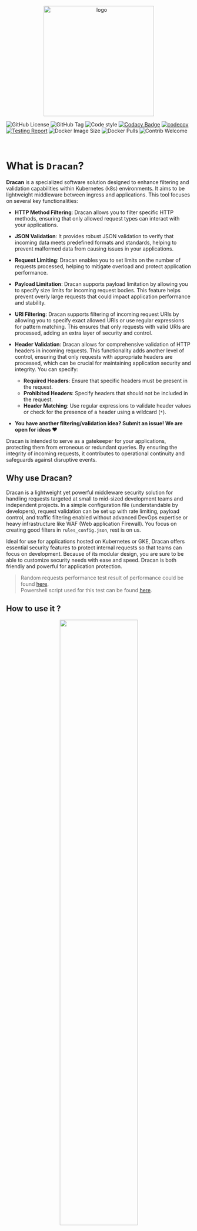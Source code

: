 <p align="center">
<img src="https://veinar.pl/dracan.png" alt="logo" width="300"/>

![GitHub License](https://img.shields.io/github/license/Veinar/dracan?style=flat)
![GitHub Tag](https://img.shields.io/github/v/tag/Veinar/dracan?label=version)
![Code style](https://img.shields.io/badge/code%20style-black-black)
[![Codacy Badge](https://app.codacy.com/project/badge/Grade/41bf10729dcc4e209dded4c298d945d5)](https://app.codacy.com/gh/Veinar/dracan/dashboard?utm_source=gh&utm_medium=referral&utm_content=&utm_campaign=Badge_grade)
[![codecov](https://codecov.io/github/Veinar/dracan/graph/badge.svg?token=LNPKYPY8RB)](https://codecov.io/github/Veinar/dracan)
[![Testing Report](https://github.com/Veinar/dracan/actions/workflows/code_analysis.yaml/badge.svg)](https://github.com/Veinar/dracan/actions/workflows/code_analysis.yaml)
![Docker Image Size](https://img.shields.io/docker/image-size/veinar/dracan)
![Docker Pulls](https://img.shields.io/docker/pulls/veinar/dracan?color=yellow)
![Contrib Welcome](https://img.shields.io/badge/contributions-welcome-blue)

<br>
</p>

# What is `Dracan`?

**Dracan** is a specialized software solution designed to enhance filtering and validation capabilities within Kubernetes (k8s) environments. It aims to be lightweight middleware between ingress and applications. This tool focuses on several key functionalities:

- **HTTP Method Filtering**: Dracan allows you to filter specific HTTP methods, ensuring that only allowed request types can interact with your applications.

- **JSON Validation**: It provides robust JSON validation to verify that incoming data meets predefined formats and standards, helping to prevent malformed data from causing issues in your applications.

- **Request Limiting**: Dracan enables you to set limits on the number of requests processed, helping to mitigate overload and protect application performance.

- **Payload Limitation**: Dracan supports payload limitation by allowing you to specify size limits for incoming request bodies. This feature helps prevent overly large requests that could impact application performance and stability.

- **URI Filtering**: Dracan supports filtering of incoming request URIs by allowing you to specify exact allowed URIs or use regular expressions for pattern matching. This ensures that only requests with valid URIs are processed, adding an extra layer of security and control.

- **Header Validation**: Dracan allows for comprehensive validation of HTTP headers in incoming requests. This functionality adds another level of control, ensuring that only requests with appropriate headers are processed, which can be crucial for maintaining application security and integrity. You can specify:
  - **Required Headers**: Ensure that specific headers must be present in the request.
  - **Prohibited Headers**: Specify headers that should not be included in the request.
  - **Header Matching**: Use regular expressions to validate header values or check for the presence of a header using a wildcard (`*`).

- **You have another filtering/validation idea? Submit an issue! We are open for ideas :hearts:**

Dracan is intended to serve as a gatekeeper for your applications, protecting them from erroneous or redundant queries. By ensuring the integrity of incoming requests, it contributes to operational continuity and safeguards against disruptive events.

##  Why use Dracan?

Dracan is a lightweight yet powerful middleware security solution for handling requests targeted at small to mid-sized development teams and independent projects. In a simple configuration file (understandable by developers), request validation can be set up with rate limiting, payload control, and traffic filtering enabled without advanced DevOps expertise or heavy infrastructure like WAF (Web application Firewall). You focus on creating good filters in `rules_config.json`, rest is on us.

Ideal for use for applications hosted on Kubernetes or GKE, Dracan offers essential security features to protect internal requests so that teams can focus on development. Because of its modular design, you are sure to be able to customize security needs with ease and speed. Dracan is both friendly and powerful for application protection.

> Random requests performance test result of performance could be found [here](https://pastebin.com/61Fyy2Pe).   
> Powershell script used for this test can be found [here](https://gist.github.com/Veinar/bd8abc12ed3ce3367980da5a335f78f2).

## How to use it ?

<p align="center">
  <img src="https://veinar.pl/dracan_diagram.gif" width="65%">
</p>

Dracan is designed to be implemented as middleware in Kubernetes (k8s) environments, functioning as a gatekeeper for your applications. Follow these steps to integrate Dracan into your system:

**Example deployment can be seen [in example subdirectory](./example/README.md).**

1. **Deployment**: Deploy Dracan in your Kubernetes cluster. It should be configured to replace the default application entry point in the Ingress controller.

2. **Ingress Configuration**: Set up Dracan as the primary Ingress resource. This will allow it to proxy requests to the designated services defined in your configuration file. Ensure that Dracan is correctly routed to the appropriate application services.

3. **Configuration Files**:
   - **Proxy Configuration File** `proxy_config.json`: This file should declare the services to which Dracan will proxy requests. It essentially tells Dracan how to route traffic.
   - **Rules Configuration File** `rules_config.json`: Use this file to specify the filtering, validation, and request limit rules that Dracan will enforce. You can define what types of HTTP methods to allow, set JSON validation schemas, and establish limits on the number of requests.

4. **Deploy Changes**: Apply the configuration changes and redeploy your Ingress resource. Dracan will now process incoming requests according to the defined rules, ensuring that only valid requests reach your application.

5. **Monitor and Adjust**: After deployment, monitor the traffic and performance. You may need to adjust the filtering and validation rules in the secondary configuration file based on your application's needs.

By following these steps, you can effectively integrate Dracan into your Kubernetes environment, enhancing the security and reliability of your applications.

## Local development, testing and quality checking

To start developing Dracan on your local machine, you can set up a mock service for live debugging. Follow steps described in [this doc](./docs/local_development.md) to get started.

## Docker

**Docker image is present at [DockerHub](https://hub.docker.com/r/veinar/dracan).** For ease of use it is shipped without config JSONs. Remember to provide them on runtime!

You can also build image from source just follow [this doc](./docs/docker_building.md).

For further details on configuration of env variables, refer to [this doc](./docs/docker_env_config.md).

## Configuration Files

To set up Dracan effectively, you need to create two configuration files: `proxy_config.json` and `rules_config.json`. These files determine how Dracan will handle incoming traffic and define the rules for validating, filtering, and limiting requests.

### 1. Creating `proxy_config.json`

The `proxy_config.json` file specifies where Dracan should proxy incoming traffic. Here’s a sample configuration:

```json
{
    "destination": {
        "host": "127.0.0.1",
        "port": 8080,
        "path": "/"
    }
}
```
**Expanded documentation about fields and values can be found [HERE](./docs/proxy_config.md).**

* **host**: The address of the destination service where Dracan will forward the requests. This can be an IP address or a domain name.
> Make sure of correct DNS settings!
* **port**: The port on which the destination service is running.
* **path**: The path that will be appended to the host when forwarding requests.

Ensure this configuration accurately points to your application or mock service.

### 2. Creating `rules_config.json`

The `rules_config.json` file contains rules for validating, filtering, and limiting incoming requests. Below is an example configuration:

```json
{
  "limiting_enabled": true,
  "rate_limit": "20 per minute",
  "method_validation_enabled": true,
  "allowed_methods": ["GET", "POST", "PUT", "DELETE"],
  "json_validation_enabled": true,
  "detailed_errors_enabled": false,
  "json_schema": {
    "type": "object",
    "properties": {
      "name": { "type": "string" },
      "age": { "type": "number" }
    },
    "required": ["name", "age"]
  },  
  "uri_validation_enabled": true,
  "allowed_uris": [
    "/health",
    "/data",
    "/update",
    "/delete"
  ],
  "allowed_uri_patterns": [
    "^/api/.*",               
    "^/public/[A-Za-z0-9_-]+"
  ],
  "payload_limiting_enabled": true,
  "max_payload_size": 1024,
  "header_validation_enabled": true,
  "required_headers": {
    "Content-Type": "application/json",
    "X-API-KEY": "*",
    "Authorization": "regex:^Bearer\\s[A-Za-z0-9\\-_]+\\.[A-Za-z0-9\\-_]+\\.[A-Za-z0-9\\-_]+$"
  },
  "prohibited_headers": [
    "X-Internal-Header",
    "X-Debug-Token"
  ]
}
```

**Expanded documentation about fields and values can be found [HERE](./docs/rules_config.md).**

* **limiting_enabled**: A boolean value that enables or disables rate limiting for incoming requests.
* **rate_limit**: Specifies the allowed rate of requests (e.g., "10 per minute"), how to check possible rates is described [here](https://github.com/alisaifee/flask-limiter?tab=readme-ov-file#inspect-the-limits-using-the-command-line-interface).
* **allowed_methods**: An array of HTTP methods that are permitted for incoming requests (e.g., ["GET", "POST", "PUT", "DELETE"]).
* **method_validation_enabled**: A boolean flag to enable or disable validation of HTTP methods.
* **json_validation_enabled**: A boolean flag to enable or disable JSON body validation.
* **detailed_errors_enabled**: When set to true, Dracan provides more detailed error messages for validation failures as HTTP response.
* **json_schema**: A JSON schema defining the expected structure of the incoming request body. This schema outlines the required properties and their types (in this case, name as a string and age as a number).    
* **uri_validation_enabled**: A boolean flag that enables or disables URI validation for incoming requests.
* **allowed_uris**: An array of exact URIs that are permitted. Requests that do not match these URIs will be rejected.
* **allowed_uri_patterns**: An array of regular expressions for URI pattern matching. This allows more flexible matching of URIs that follow certain patterns (e.g., `^/api/.*` will match any URI starting with `/api/`).
* **payload_limiting_enabled**: A boolean flag to enable or disable payload size validation
* **max_payload_size**: Specifies maximal size of payload in `bytes`.
* **required_headers**: An object that defines the headers that must be present in the request. You can specify:
  * *Exact header values* (e.g., "Content-Type": "application/json").
  * *Wildcards* (e.g., "X-API-KEY": "*"), indicating the header must be present regardless of its value.
  * *Regular expressions* for validating specific header values. _Must comply with [re](https://docs.python.org/3/library/re.html)_.
* **prohibited_headers**: An array of headers that should not be included in the request. If these headers are present, the request will be rejected.

> **In real case scenario those two JSON config files should be mounted (from config map or secret) in deployment of Dracan on k8s alike systems.**

## Health check

Dracan includes a built-in health check feature to monitor the application's status. By default, health checks are enabled and the application listens on port **9000** at the root location (`/`). 

User may customize port on which Drakan listens for HC requests setting `HEALTHCHECK_PORT`env variable, or may completly disable it using `HEALTHCHECK_DISABLED` env variable.

## Metrics Collection

Dracan offers an optional metrics endpoint for tracking application performance and request data, which can be integrated with Prometheus for monitoring. :chart_with_upwards_trend:

### Key Features
- **Request Count**: Tracks the number of HTTP requests by method and status.
- **Request Latency**: Measures the response times for different endpoints.
- **Request and Response Sizes**: Analyzes data usage for incoming and outgoing requests.

### Enabling Metrics
Metrics collection is disabled by default. To enable it, set the following environment variables:

- **`ALLOW_METRICS_ENDPOINT`**: Set to `true` to enable.
- **`METRICS_PORT`**: (Optional) Specify the port for the metrics endpoint, default is `9100`.

Example:
```bash
export ALLOW_METRICS_ENDPOINT=true
export METRICS_PORT=2000
```

When enabled, the metrics endpoint can be accessed at `http://<dracan_ip?>:<METRICS_PORT>/metrics`.

For further details on configuration and integration with Prometheus, refer to [this doc](./docs/metrics.md).

## Contributing

We warmly welcome contributions to Dracan! Whether you're a seasoned developer or just starting out, your input is invaluable in making this project better. Here are a few ways you can contribute:

- **Report Issues**: If you encounter bugs or have suggestions for improvements, please open an issue. Your feedback helps us identify areas for enhancement.
  
- **Submit Pull Requests**: If you have a feature in mind or a fix for an existing issue, feel free to fork the repository and submit a pull request. We encourage collaboration and will review your contributions promptly.

- **Documentation**: Help us improve our documentation! If you find any unclear sections or if you think additional information could benefit users, your contributions are welcome.

- **Share Your Ideas**: Have a great idea for a feature or enhancement? We’d love to hear it! Start a discussion, and let's explore it together.

By contributing, you’re not only helping to improve Dracan but also make one man happier. Thank you for your interest and support—together, we can make Dracan even better!

> :hearts: We welcome contributions from everyone, especially if you’re new to open-source! Whether it’s fixing a typo, suggesting an idea, or spotting a bug, every contribution counts, and we’re here to support you along the way! :rocket:

## How to Contribute ?

Contributing to our project is a great way to learn, share, and improve your skills! We welcome contributions from everyone, whether you're a seasoned developer or a newbie. Here’s a quick guide on how to get started:

1. **Fork the Repository**: Start by forking the main repository to your GitHub account. This creates a personal copy where you can make changes.

2. **Clone Your Fork**: Clone the forked repository to your local machine. In your terminal, run:
```bash
git clone https://github.com/your_username_goes_here/dracan.git
```
3. **Make preparations of dev environment** follow instructions described [here](./docs/local_development.md).

4. **Create a New Branch:** It’s a good idea to create a new branch for each feature or bug fix. This keeps your work organized and makes it easier for others to review. Run:
```bash
git checkout -b branch-name-goes-here
```

5. **Make Changes:** Now you can start coding! Follow any project guidelines, such as coding standards or testing requirements.
6. **Commit and Push:** Once your changes are ready, commit them with a clear message explaining the work you’ve done, then push your branch to GitHub:
```bash
git add .
git commit -m "Describe your changes"
git push -u origin branch-name-goes-here
```
7. **Submit a Pull Request:** Go to the original repository on GitHub, and you’ll see an option to create a new pull request (PR) from your branch. Add a clear description of your changes and submit the PR.
8. **Engage in Review:** Be open to feedback! Project maintainers may request some changes before your code can be merged.

